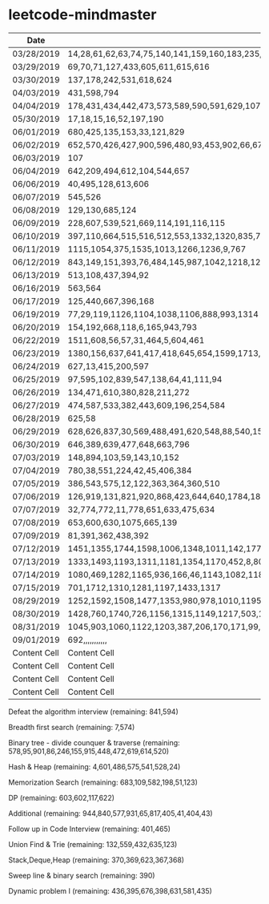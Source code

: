 # leetcode-mindmaster

| Date  | Lintcode |
| ---------- | ------------- |
| 03/28/2019 | 14,28,61,62,63,74,75,140,141,159,160,183,235,414,428,437,447,458,457,459,460,585,617,586,120 |
| 03/29/2019 | 69,70,71,127,433,605,611,615,616 |
| 03/30/2019 | 137,178,242,531,618,624 |
| 04/03/2019 | 431,598,794 |
| 04/04/2019 | 178,431,434,442,473,573,589,590,591,629,1070 |
| 05/30/2019 | 17,18,15,16,52,197,190 |
| 06/01/2019 | 680,425,135,153,33,121,829 |
| 06/02/2019 | 652,570,426,427,900,596,480,93,453,902,66,67,68 |
| 06/03/2019 | 107 |
| 06/04/2019 | 642,209,494,612,104,544,657 |
| 06/06/2019 | 40,495,128,613,606 |
| 06/07/2019 | 545,526 |
| 06/08/2019 | 129,130,685,124 |
| 06/09/2019 | 228,607,539,521,669,114,191,116,115 |
| 06/10/2019 | 397,110,664,515,516,512,553,1332,1320,835,765,1225 |
| 06/11/2019 | 1115,1054,375,1535,1013,1266,1236,9,767 |
| 06/12/2019 | 843,149,151,393,76,484,145,987,1042,1218,1204 |
| 06/13/2019 | 513,108,437,394,92 |
| 06/16/2019 | 563,564 |
| 06/17/2019 | 125,440,667,396,168 |
| 06/19/2019 | 77,29,119,1126,1104,1038,1106,888,993,1314 |
| 06/20/2019 | 154,192,668,118,6,165,943,793 |
| 06/22/2019 | 1511,608,56,57,31,464,5,604,461 |
| 06/23/2019 | 1380,156,637,641,417,418,645,654,1599,1713,1701,1301,1743,1471,952,1509,1745,764 |
| 06/24/2019 | 627,13,415,200,597 |
| 06/25/2019 | 97,595,102,839,547,138,64,41,111,94 |
| 06/26/2019 | 134,471,610,380,828,211,272 |
| 06/27/2019 | 474,587,533,382,443,609,196,254,584 |
| 06/28/2019 | 625,58 |
| 06/29/2019 | 628,626,837,30,569,488,491,620,548,88,540,158*,647 |
| 06/30/2019 | 646,389,639,477,648,663,796 |
| 07/03/2019 | 148,894,103,59,143,10,152 |
| 07/04/2019 | 780,38,551,224,42,45,406,384 |
| 07/05/2019 | 386,543,575,12,122,363,364,360,510 |
| 07/06/2019 | 126,919,131,821,920,868,423,644,640,1784,184,661,448,662,649,650,582 |
| 07/07/2019 | 32,774,772,11,778,651,633,475,634 |
| 07/08/2019 | 653,600,630,1075,665,139 |
| 07/09/2019 | 81,391,362,438,392 |
| 07/12/2019 | 1451,1355,1744,1598,1006,1348,1011,142,177,1360,175,768 |
| 07/13/2019 | 1333,1493,1193,1311,1181,1354,1170,452,8,80,408,53,684,55,96,172,100,479,988,35 |
| 07/14/2019 | 1080,469,1282,1165,936,166,46,1143,1082,1188,1017,1230,769,85,1209,1005,1163,1369,1078,1283,872,1112,856,1137,1094,1172,157,1254,372,82,1334,766,1746,914,1056 |
| 07/15/2019 | 701,1712,1310,1281,1197,1433,1317 |
| 08/29/2019 | 1252,1592,1508,1477,1353,980,978,1010,1195,1357,986,1325,1371,1238,1205,1020,1184 |
| 08/30/2019 | 1428,760,1740,726,1156,1315,1149,1217,503,1352,1207,499,1304,411,504,161,436,974,187,677 |
| 08/31/2019 | 1045,903,1060,1122,1203,387,206,170,171,99,245,511,1303 |
| 09/01/2019 | 692,,,,,,,,,,, |
| Content Cell | Content Cell |
| Content Cell | Content Cell |
| Content Cell | Content Cell |
| Content Cell | Content Cell |


Defeat the algorithm interview (remaining: 841,594)

Breadth first search (remaining: 7,574)

Binary tree - divide counquer & traverse (remaining: 578,95,901,86,246,155,915,448,472,619,614,520)

Hash & Heap (remaining: 4,601,486,575,541,528,24)

Memorization Search (remaining: 683,109,582,198,51,123)

DP (remaining: 603,602,117,622)

Additional (remaining: 944,840,577,931,65,817,405,41,404,43)

Follow up in Code Interview (remaining: 401,465)

Union Find & Trie (remaining: 132,559,432,635,123)

Stack,Deque,Heap (remaining: 370,369,623,367,368)

Sweep line & binary search (remaining: 390)

Dynamic problem I (remaining: 436,395,676,398,631,581,435)


